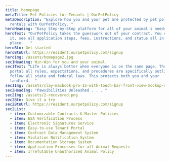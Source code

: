 ```yaml
---
title: homepage
metaTitle: Pet Policies for Tenants | OurPetPolicy
metaDescription: "Explore how you and your pet are protected by pet policies in
  rentals with OurPetPolicy. "
heroHeading: "Easy Step-by-Step platform for all of your animal's needs "
heroText: "OurPetPolicy takes the guesswork out of your contract. You can review
  it, see all application steps, fees, instructions, and status all in one
  place.   "
heroBtn: Get started
heroBtnUrl: https://resident.ourpetpolicy.com/signup
heroImg: /assets/homepage2.jpg
sec1Heading: Win-Win for you and your animal
sec1Text: "Life is always better when everyone is on the same page. Through our
  portal all rules, expectations, and procedures are specifically outlined and
  follow all state and federal laws. This protects both you and your
  landlord.  "
sec1Img: /assets/clay-macbook-pro-15-with-touch-bar-front-view-mockup-recovered.png
sec2Heading: "Pawsibilities Unleashed . . . "
sec2Img: /assets/2-recovered.png
sec2Btn: Give it a try
sec2BtnUrl: https://resident.ourpetpolicy.com/signup
sec2List:
  - item: Customizable Contracts & Master Policies
  - item: ESA Verification Process
  - item: Electronic Signatures Service
  - item: Easy-to-use Tenant Portal
  - item: Contract Data Management System
  - item: Violation Notification System
  - item: Documentation Storage System
  - item: Application Processes for all Animal Requests
  - item: Irrefutable Unauthorized Animal Policy
---
```

